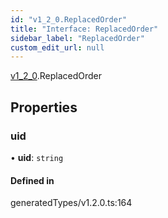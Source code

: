 ```yaml
---
id: "v1_2_0.ReplacedOrder"
title: "Interface: ReplacedOrder"
sidebar_label: "ReplacedOrder"
custom_edit_url: null
---
```


[v1\_2\_0](../namespaces/v1_2_0.md).ReplacedOrder

## Properties

### uid

• **uid**: `string`

#### Defined in

generatedTypes/v1.2.0.ts:164
